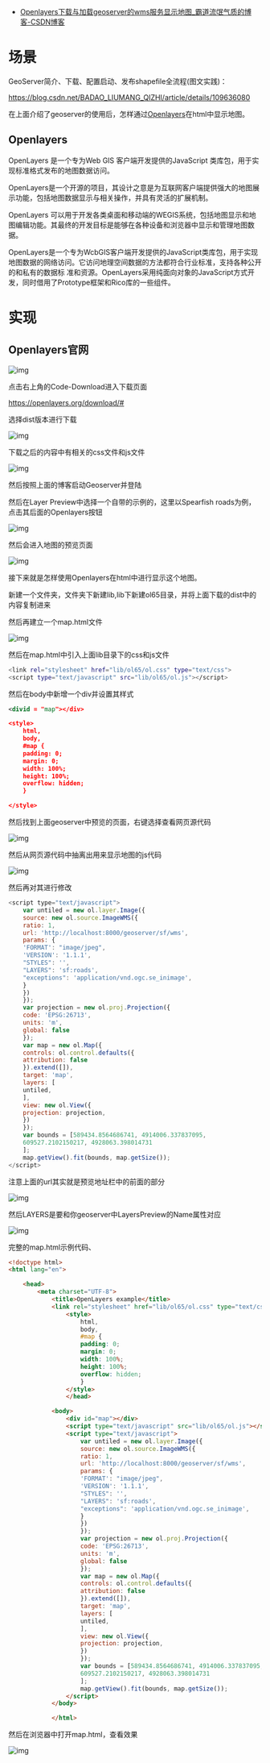 - [Openlayers下载与加载geoserver的wms服务显示地图_霸道流氓气质的博客-CSDN博客](https://blog.csdn.net/BADAO_LIUMANG_QIZHI/article/details/114320531)

# 场景

GeoServer简介、下载、配置启动、发布shapefile全流程(图文实践)：

https://blog.csdn.net/BADAO_LIUMANG_QIZHI/article/details/109636080

在上面介绍了geoserver的使用后，怎样通过[Openlayers](https://so.csdn.net/so/search?q=Openlayers&spm=1001.2101.3001.7020)在html中显示地图。

## Openlayers

OpenLayers 是一个专为Web GIS 客户端开发提供的JavaScript 类库包，用于实现标准格式发布的地图数据访问。

OpenLayers是一个开源的项目，其设计之意是为互联网客户端提供强大的地图展示功能，包括地图数据显示与相关操作，并具有灵活的扩展机制。

OpenLayers 可以用于开发各类桌面和移动端的WEGIS系统，包括地图显示和地图编辑功能。其最终的开发目标是能够在各种设备和浏览器中显示和管理地图数据。

OpenLayers是一个专为WcbGIS客户端开发提供的JavaScript类库包，用于实现地图数据的网络访问。它访问地理空间数据的方法都符合行业标准，支持各种公开的和私有的数据标
准和资源。OpenLayers采用纯面向对象的JavaScript方式开发，同时借用了Prototype框架和Rico库的一些组件。

# 实现

## Openlayers官网

![img](https://img-blog.csdnimg.cn/20210303160841765.jpg?x-oss-process=image/watermark,type_ZmFuZ3poZW5naGVpdGk,shadow_10,text_aHR0cHM6Ly9ibG9nLmNzZG4ubmV0L0JBREFPX0xJVU1BTkdfUUlaSEk=,size_16,color_FFFFFF,t_70)

点击右上角的Code-Download进入下载页面

https://openlayers.org/download/#

选择dist版本进行下载

![img](https://img-blog.csdnimg.cn/20210303160846986.jpg?x-oss-process=image/watermark,type_ZmFuZ3poZW5naGVpdGk,shadow_10,text_aHR0cHM6Ly9ibG9nLmNzZG4ubmV0L0JBREFPX0xJVU1BTkdfUUlaSEk=,size_16,color_FFFFFF,t_70)

下载之后的内容中有相关的css文件和js文件

![img](https://img-blog.csdnimg.cn/20210303160853138.jpg?x-oss-process=image/watermark,type_ZmFuZ3poZW5naGVpdGk,shadow_10,text_aHR0cHM6Ly9ibG9nLmNzZG4ubmV0L0JBREFPX0xJVU1BTkdfUUlaSEk=,size_16,color_FFFFFF,t_70)

然后按照上面的博客启动Geoserver并登陆

然后在Layer Preview中选择一个自带的示例的，这里以Spearfish roads为例，点击其后面的Openlayers按钮

![img](https://img-blog.csdnimg.cn/2021030316085935.jpg?x-oss-process=image/watermark,type_ZmFuZ3poZW5naGVpdGk,shadow_10,text_aHR0cHM6Ly9ibG9nLmNzZG4ubmV0L0JBREFPX0xJVU1BTkdfUUlaSEk=,size_16,color_FFFFFF,t_70)

然后会进入地图的预览页面

![img](https://img-blog.csdnimg.cn/20210303160904438.jpg?x-oss-process=image/watermark,type_ZmFuZ3poZW5naGVpdGk,shadow_10,text_aHR0cHM6Ly9ibG9nLmNzZG4ubmV0L0JBREFPX0xJVU1BTkdfUUlaSEk=,size_16,color_FFFFFF,t_70)

接下来就是怎样使用Openlayers在html中进行显示这个地图。

新建一个文件夹，文件夹下新建lib,lib下新建ol65目录，并将上面下载的dist中的内容复制进来

然后再建立一个map.html文件

 

![img](https://img-blog.csdnimg.cn/20210303160909630.jpg?x-oss-process=image/watermark,type_ZmFuZ3poZW5naGVpdGk,shadow_10,text_aHR0cHM6Ly9ibG9nLmNzZG4ubmV0L0JBREFPX0xJVU1BTkdfUUlaSEk=,size_16,color_FFFFFF,t_70)

然后在map.html中引入上面lib目录下的css和js文件

```bash
<link rel="stylesheet" href="lib/ol65/ol.css" type="text/css">
<script type="text/javascript" src="lib/ol65/ol.js"></script>
```

然后在body中新增一个div并设置其样式

```xml
<divid = "map"></div>

<style>
    html,
    body,
    #map {
    padding: 0;
    margin: 0;
    width: 100%;
    height: 100%;
    overflow: hidden;
    }

</style>
```

然后找到上面geoserver中预览的页面，右键选择查看网页源代码

![img](https://img-blog.csdnimg.cn/20210303160959277.jpg?x-oss-process=image/watermark,type_ZmFuZ3poZW5naGVpdGk,shadow_10,text_aHR0cHM6Ly9ibG9nLmNzZG4ubmV0L0JBREFPX0xJVU1BTkdfUUlaSEk=,size_16,color_FFFFFF,t_70)

 然后从网页源代码中抽离出用来显示地图的js代码

![img](https://img-blog.csdnimg.cn/2021030316100543.jpg?x-oss-process=image/watermark,type_ZmFuZ3poZW5naGVpdGk,shadow_10,text_aHR0cHM6Ly9ibG9nLmNzZG4ubmV0L0JBREFPX0xJVU1BTkdfUUlaSEk=,size_16,color_FFFFFF,t_70)

然后再对其进行修改

```js
<script type="text/javascript">
    var untiled = new ol.layer.Image({
    source: new ol.source.ImageWMS({
    ratio: 1,
    url: 'http://localhost:8000/geoserver/sf/wms',
    params: {
    'FORMAT': "image/jpeg",
    'VERSION': '1.1.1',
    "STYLES": '',
    "LAYERS": 'sf:roads',
    "exceptions": 'application/vnd.ogc.se_inimage',
    }
    })
    });
    var projection = new ol.proj.Projection({
    code: 'EPSG:26713',
    units: 'm',
    global: false
    });
    var map = new ol.Map({
    controls: ol.control.defaults({
    attribution: false
    }).extend([]),
    target: 'map',
    layers: [
    untiled,
    ],
    view: new ol.View({
    projection: projection,
    })
    });
    var bounds = [589434.8564686741, 4914006.337837095,
    609527.2102150217, 4928063.398014731
    ];
    map.getView().fit(bounds, map.getSize());
</script>
```

注意上面的url其实就是预览地址栏中的前面的部分

![img](https://img-blog.csdnimg.cn/20210303161026236.jpg?x-oss-process=image/watermark,type_ZmFuZ3poZW5naGVpdGk,shadow_10,text_aHR0cHM6Ly9ibG9nLmNzZG4ubmV0L0JBREFPX0xJVU1BTkdfUUlaSEk=,size_16,color_FFFFFF,t_70)

然后LAYERS是要和你geoserver中LayersPreview的Name属性对应

![img](https://img-blog.csdnimg.cn/20210303161029850.jpg?x-oss-process=image/watermark,type_ZmFuZ3poZW5naGVpdGk,shadow_10,text_aHR0cHM6Ly9ibG9nLmNzZG4ubmV0L0JBREFPX0xJVU1BTkdfUUlaSEk=,size_16,color_FFFFFF,t_70)

完整的map.html示例代码、

```html
<!doctype html>
<html lang="en">

    <head>
        <meta charset="UTF-8">
            <title>OpenLayers example</title>
            <link rel="stylesheet" href="lib/ol65/ol.css" type="text/css">
                <style>
                    html,
                    body,
                    #map {
                    padding: 0;
                    margin: 0;
                    width: 100%;
                    height: 100%;
                    overflow: hidden;
                    }
                </style>
                </head>

            <body>
                <div id="map"></div>
                <script type="text/javascript" src="lib/ol65/ol.js"></script>
                <script type="text/javascript">
                    var untiled = new ol.layer.Image({
                    source: new ol.source.ImageWMS({
                    ratio: 1,
                    url: 'http://localhost:8000/geoserver/sf/wms',
                    params: {
                    'FORMAT': "image/jpeg",
                    'VERSION': '1.1.1',
                    "STYLES": '',
                    "LAYERS": 'sf:roads',
                    "exceptions": 'application/vnd.ogc.se_inimage',
                    }
                    })
                    });
                    var projection = new ol.proj.Projection({
                    code: 'EPSG:26713',
                    units: 'm',
                    global: false
                    });
                    var map = new ol.Map({
                    controls: ol.control.defaults({
                    attribution: false
                    }).extend([]),
                    target: 'map',
                    layers: [
                    untiled,
                    ],
                    view: new ol.View({
                    projection: projection,
                    })
                    });
                    var bounds = [589434.8564686741, 4914006.337837095,
                    609527.2102150217, 4928063.398014731
                    ];
                    map.getView().fit(bounds, map.getSize());
                </script>
            </body>

            </html>
```

然后在浏览器中打开map.html，查看效果

![img](https://img-blog.csdnimg.cn/20210303161048312.jpg?x-oss-process=image/watermark,type_ZmFuZ3poZW5naGVpdGk,shadow_10,text_aHR0cHM6Ly9ibG9nLmNzZG4ubmV0L0JBREFPX0xJVU1BTkdfUUlaSEk=,size_16,color_FFFFFF,t_70)